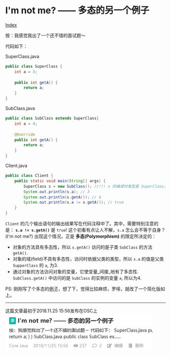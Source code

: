 # I'm not me? —— 多态的另一个例子

[Index](index.md)

按：我感觉我出了一个还不错的面试题～

代码如下：

SuperClass.java
``` java
public class SuperClass {
    int a = 3;

    public int getA() {
        return a;
    }
}

```

SubClass.java
``` java
public class SubClass extends SuperClass{
    int a = 4;

    @Override
    public int getA() {
        return a;
    }
}
```

Client.java
``` java
public class Client {
    public static void main(String[] args) {
        SuperClass s = new SubClass(); //!!! s 的编译时类型是 SuperClass, 运行时类型是 SubClass
        System.out.println(s.a); // 3
        System.out.println(s.getA()); // 4
        System.out.println(s.a != s.getA()); // true
    }
}
```

``Client`` 的几个输出语句的输出结果写在代码注释中了。其中，需要特别注意的是：
**``s.a != s.getA()``** 是 ``true``! 这个初看有点让人不解，``s.a`` 怎么会不等于自身？(I'm not me?) 出现这个情况，正是 **多态(Polymorphism)** 的限定所决定的：

- 对象的方法具有多态性，所以 ``s.getA()`` 访问的是子类 ``SubClass`` 的方法 ``getA()``.
- 对象的域(field)不具有多态性，访问时依据父类的类型，所以 ``s.a`` 的值是父类 ``SupperClass`` 的 ``a``, 为3.
- 通过对象的方法访问对象的变量，它使变量_间接_地有了多态性. ``SubClass.getA()`` 中访问的是 ``SubClass`` 的实例的变量 ``a``, 所以为4.

PS: 刚刚写了个多态的[例子](https://my.oschina.net/iridium/blog/2960729 "例子")，想了下，觉得比较麻烦，罗嗦，就改了一个简化版如上。

---

这篇文章最初于2018.11.25 15:56发布在OSC上
![history on OSC](images/history2023-06-16-210832.png)
